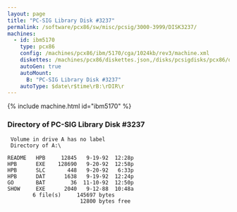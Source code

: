 ```yaml
---
layout: page
title: "PC-SIG Library Disk #3237"
permalink: /software/pcx86/sw/misc/pcsig/3000-3999/DISK3237/
machines:
  - id: ibm5170
    type: pcx86
    config: /machines/pcx86/ibm/5170/cga/1024kb/rev3/machine.xml
    diskettes: /machines/pcx86/diskettes.json,/disks/pcsigdisks/pcx86/diskettes.json
    autoGen: true
    autoMount:
      B: "PC-SIG Library Disk #3237"
    autoType: $date\r$time\rB:\rDIR\r
---
```


{% include machine.html id="ibm5170" %}

### Directory of PC-SIG Library Disk #3237

     Volume in drive A has no label
     Directory of A:\

    README   HPB     12845   9-19-92  12:28p
    HPB      EXE    128690   9-20-92  12:58p
    HPB      SLC       448   9-20-92   6:33p
    HPB      DAT      1638   9-19-92  12:24p
    GO       BAT        36  11-10-92  12:50p
    SHOW     EXE      2040   9-12-88  10:48a
            6 file(s)     145697 bytes
                           12800 bytes free
